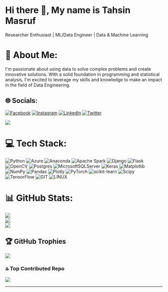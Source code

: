 # Hi there 👋, My name is Tahsin Masruf
 Researcher Enthusiast | ML/Data Engineer | Data & Machine Learning
# 💫 About Me:
I'm passionate about using data to solve complex problems and create innovative solutions. With a solid foundation in programming and statistical analysis, I'm excited to leverage my skills and knowledge to make an impact in the field of Data Engineering. 


## 🌐 Socials:
[![Facebook](https://img.shields.io/badge/Facebook-%231877F2.svg?logo=Facebook&logoColor=white)](https://facebook.com/thasinpavel) [![Instagram](https://img.shields.io/badge/Instagram-%23E4405F.svg?logo=Instagram&logoColor=white)](https://instagram.com/tahsinpavel) [![LinkedIn](https://img.shields.io/badge/LinkedIn-%230077B5.svg?logo=linkedin&logoColor=white)](https://linkedin.com/in/tahsin-masruf) [![Twitter](https://img.shields.io/badge/Twitter-%231DA1F2.svg?logo=Twitter&logoColor=white)](https://twitter.com/TahsinMasruf) 

[![](https://visitcount.itsvg.in/api?id=TahsinPavel&icon=1&color=1)](https://visitcount.itsvg.in)

# 💻 Tech Stack:
![Python](https://img.shields.io/badge/python-3670A0?style=plastic&logo=python&logoColor=ffdd54) ![Azure](https://img.shields.io/badge/azure-%230072C6.svg?style=plastic&logo=microsoftazure&logoColor=white) ![Anaconda](https://img.shields.io/badge/Anaconda-%2344A833.svg?style=plastic&logo=anaconda&logoColor=white) ![Apache Spark](https://img.shields.io/badge/Apache%20Spark-FDEE21?style=plastic&logo=apachespark&logoColor=black) ![Django](https://img.shields.io/badge/django-%23092E20.svg?style=plastic&logo=django&logoColor=white) ![Flask](https://img.shields.io/badge/flask-%23000.svg?style=plastic&logo=flask&logoColor=white) ![OpenCV](https://img.shields.io/badge/opencv-%23white.svg?style=plastic&logo=opencv&logoColor=white) ![Postgres](https://img.shields.io/badge/postgres-%23316192.svg?style=plastic&logo=postgresql&logoColor=white) ![MicrosoftSQLServer](https://img.shields.io/badge/Microsoft%20SQL%20Server-CC2927?style=plastic&logo=microsoft%20sql%20server&logoColor=white) ![Keras](https://img.shields.io/badge/Keras-%23D00000.svg?style=plastic&logo=Keras&logoColor=white) ![Matplotlib](https://img.shields.io/badge/Matplotlib-%23ffffff.svg?style=plastic&logo=Matplotlib&logoColor=black) ![NumPy](https://img.shields.io/badge/numpy-%23013243.svg?style=plastic&logo=numpy&logoColor=white) ![Pandas](https://img.shields.io/badge/pandas-%23150458.svg?style=plastic&logo=pandas&logoColor=white) ![Plotly](https://img.shields.io/badge/Plotly-%233F4F75.svg?style=plastic&logo=plotly&logoColor=white) ![PyTorch](https://img.shields.io/badge/PyTorch-%23EE4C2C.svg?style=plastic&logo=PyTorch&logoColor=white) ![scikit-learn](https://img.shields.io/badge/scikit--learn-%23F7931E.svg?style=plastic&logo=scikit-learn&logoColor=white) ![Scipy](https://img.shields.io/badge/SciPy-%230C55A5.svg?style=plastic&logo=scipy&logoColor=%white) ![TensorFlow](https://img.shields.io/badge/TensorFlow-%23FF6F00.svg?style=plastic&logo=TensorFlow&logoColor=white) ![GIT](https://img.shields.io/badge/Git-fc6d26?style=plastic&logo=git&logoColor=white) ![LINUX](https://img.shields.io/badge/Linux-FCC624?style=plastic&logo=linux&logoColor=black)
# 📊 GitHub Stats:
![](https://github-readme-stats.vercel.app/api?username=TahsinPavel&theme=radical&hide_border=false&include_all_commits=true&count_private=true)<br/>
![](https://github-readme-streak-stats.herokuapp.com/?user=TahsinPavel&theme=radical&hide_border=false)<br/>
![](https://github-readme-stats.vercel.app/api/top-langs/?username=TahsinPavel&theme=radical&hide_border=false&include_all_commits=true&count_private=true&layout=compact)

## 🏆 GitHub Trophies
![](https://github-profile-trophy.vercel.app/?username=TahsinPavel&theme=darkhub&no-frame=false&no-bg=false&margin-w=4)

### 🔝 Top Contributed Repo
![](https://github-contributor-stats.vercel.app/api?username=TahsinPavel&limit=5&theme=radical&combine_all_yearly_contributions=true)

---


